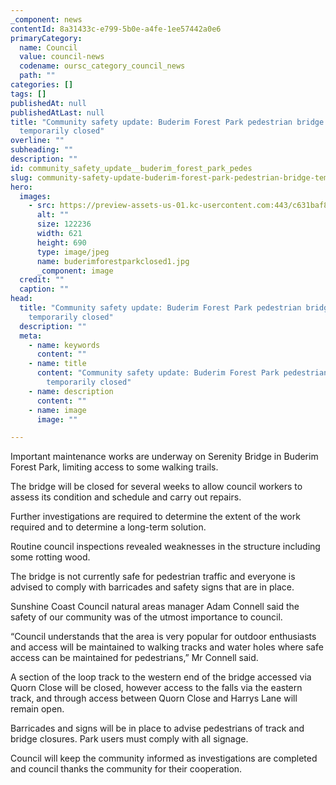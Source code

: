```yaml
---
_component: news
contentId: 8a31433c-e799-5b0e-a4fe-1ee57442a0e6
primaryCategory:
  name: Council
  value: council-news
  codename: oursc_category_council_news
  path: ""
categories: []
tags: []
publishedAt: null
publishedAtLast: null
title: "Community safety update: Buderim Forest Park pedestrian bridge
  temporarily closed"
overline: ""
subheading: ""
description: ""
id: community_safety_update__buderim_forest_park_pedes
slug: community-safety-update-buderim-forest-park-pedestrian-bridge-temporarily-closed
hero:
  images:
    - src: https://preview-assets-us-01.kc-usercontent.com:443/c631baf8-1b46-001f-580c-d0001b68b4a8/fae73f7f-7c5d-4630-9946-439711ab1d9a/buderimforestparkclosed1.jpg
      alt: ""
      size: 122236
      width: 621
      height: 690
      type: image/jpeg
      name: buderimforestparkclosed1.jpg
      _component: image
  credit: ""
  caption: ""
head:
  title: "Community safety update: Buderim Forest Park pedestrian bridge
    temporarily closed"
  description: ""
  meta:
    - name: keywords
      content: ""
    - name: title
      content: "Community safety update: Buderim Forest Park pedestrian bridge
        temporarily closed"
    - name: description
      content: ""
    - name: image
      image: ""

---
```

Important maintenance works are underway on Serenity Bridge in Buderim Forest Park, limiting access to some walking trails.

The bridge will be closed for several weeks to allow council workers to assess its condition and schedule and carry out repairs.

Further investigations are required to determine the extent of the work required and to determine a long-term solution.

Routine council inspections revealed weaknesses in the structure including some rotting wood.

The bridge is not currently safe for pedestrian traffic and everyone is advised to comply with barricades and safety signs that are in place.

Sunshine Coast Council natural areas manager Adam Connell said the safety of our community was of the utmost importance to council.

“Council understands that the area is very popular for outdoor enthusiasts and access will be maintained to walking tracks and water holes where safe access can be maintained for pedestrians,” Mr Connell said.

A section of the loop track to the western end of the bridge accessed via Quorn Close will be closed, however access to the falls via the eastern track, and through access between Quorn Close and Harrys Lane will remain open.

Barricades and signs will be in place to advise pedestrians of track and bridge closures. Park users must comply with all signage.

Council will keep the community informed as investigations are completed and council thanks the community for their cooperation.
